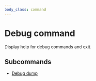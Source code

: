```yaml
---
body_class: command
---
```


# Debug command

<section>

Display help for debug commands and exit.

</section>

<section>

## Subcommands

- [Debug dump]({{site_prefix}}/commands/debug-dump.html)
</section>
